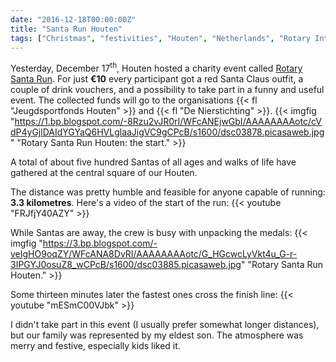 ```yaml
---
date: "2016-12-18T00:00:00Z"
title: "Santa Run Houten"
tags: ["Christmas", "festivities", "Houten", "Netherlands", "Rotary International", "running", "Santa Claus", "sport"]
---
```


Yesterday, December 17<sup>th</sup>, Houten hosted a charity event called [Rotary Santa Run](http://houten.rotarysantarun.nl/). For just **€10** every participant got a red Santa Claus outfit, a couple of drink vouchers, and a possibility to take part in a funny and useful event. The collected funds will go to the organisations {{< fl "Jeugdsportfonds Houten" >}} and {{< fl "De Nierstichting" >}}.
{{< imgfig "https://1.bp.blogspot.com/-8Rzu2vJR0rI/WFcANEjwGbI/AAAAAAAAotc/cVdP4yGjlDAIdYGYaQ6HVLglaaJigVC9gCPcB/s1600/dsc03878.picasaweb.jpg" "Rotary Santa Run Houten: the start." >}}

A total of about five hundred Santas of all ages and walks of life have gathered at the central square of our Houten.

<!--more-->

The distance was pretty humble and feasible for anyone capable of running: **3.3 kilometres**. Here's a video of the start of the run:
{{< youtube "FRJfjY40AZY" >}}

While Santas are away, the crew is busy with unpacking the medals:
{{< imgfig "https://3.bp.blogspot.com/-veIgHO9oqZY/WFcANA8DvRI/AAAAAAAAotc/G_HGcwcLyVkt4u_G-r-3IPGYJ0osuZ8_wCPcB/s1600/dsc03885.picasaweb.jpg" "Rotary Santa Run Houten." >}}

Some thirteen minutes later the fastest ones cross the finish line:
{{< youtube "mESmC00VJbk" >}}

I didn't take part in this event (I usually prefer somewhat longer distances), but our family was represented by my eldest son. The atmosphere was merry and festive, especially kids liked it.
